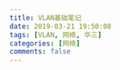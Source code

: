 ```yaml
---
title: VLAN基础笔记
date: 2019-03-21 19:50:08
tags: [VLAN, 网络, 华三]
categories: [网络]
comments: false
---
```


